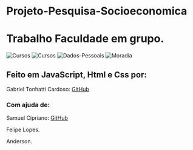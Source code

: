 Projeto-Pesquisa-Socioeconomica
===============================

# Trabalho Faculdade em grupo.

![Cursos](/url/img/image1.png)
![Cursos](https://github.com/[GabrielTonhatti]/[img]/blob/[branch]/image1.jpg?raw=true)
![Dados-Pessoais](/url/img/image2.png)
![Moradia](/url/img/image3.png)

## Feito em JavaScript, Html e Css por:

Gabriel Tonhatti Cardoso: [GitHub](https://github.com/GabrielTonhatti)

### Com ajuda de:

Samuel Cipriano: [GitHub](https://github.com/SamCiprianoh)

Felipe Lopes.

Anderson.

